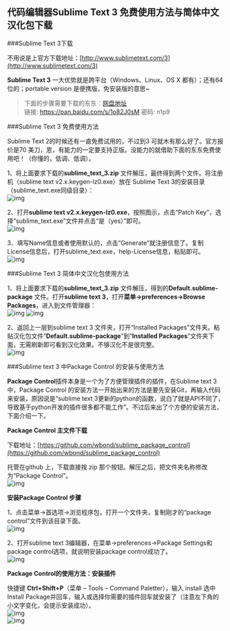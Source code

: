 ## 代码编辑器Sublime Text 3 免费使用方法与简体中文汉化包下载  


###Sublime Text 3下载

不用说是上官方下载地址：[http://www.sublimetext.com/3](http://www.sublimetext.com/3)     

**Sublime Text 3** 一大优势就是跨平台（Windows、Linux、OS X 都有）；还有64 位的；portable version 是便携版，免安装版的意思~   

> 下面的步骤需要下载的东东：[网盘地址](https://pan.baidu.com/s/1o82J0sM)            
链接: https://pan.baidu.com/s/1o82J0sM 密码: n1p9        


###Sublime Text 3 免费使用方法 

Sublime Text 2的时候还有一直免费试用的，不过到3 可就木有那么好了。官方报价是70 美刀，恩，有能力的一定要支持正版。没能力的就借助下面的东东免费使用吧！（你懂的，低调、低调）。

1、将上面要求下载的**sublime_text_3.zip** 文件解压，最终得到两个文件。将注册机（sublime text v2.x.keygen-lz0.exe）放在 Sublime Text 3的安装目录 （sublime_text.exe同级目录）：    
![img](/img/2016-10-13/0001.png)        

2、打开**sublime text v2.x.keygen-lz0.exe**，按照图示，点击“Patch Key”，选择“sublime_text.exe”文件并点击“是（yes）”即可。    
![img](/img/2016-10-13/0002.png)    

3、填写Name信息或者使用默认的，点击“Generate”就注册信息了。复制License信息后，打开sublime_text.exe，help-License信息，粘贴即可。  
![img](/img/2016-10-13/0003.png)     

###Sublime Text 3 简体中文汉化包使用方法    

1、将上面要求下载的**sublime_text_3.zip** 文件解压，得到的**Default.sublime-package** 文件。打开**sublime text 3**，打开**菜单->preferences->Browse Packages**，进入到文件管理器：    
![img](/img/2016-10-13/0004.png)    ![img](/img/2016-10-13/0005.png)   

2、返回上一层到sublime text 3 文件夹，打开“Installed Packages”文件夹。粘贴汉化包文件“**Default.sublime-package**”到“**Installed Packages**”文件夹下面，无需刷新即可看到汉化效果。不够汉化不是很完整。      
![img](/img/2016-10-13/0006.png)           


###Sublime text 3 中Package Control 的安装与使用方法       

**Package Control**插件本身是一个为了方便管理插件的插件，在Sublime text 3中，Package Control 的安装方法一开始出来的方法是要先安装Git，再输入代码来安装，原因说是“sublime text 3更新的python的函数，说白了就是API不同了，导致基于python开发的插件很多都不能工作”。不过后来出了个方便的安装方法，下面介绍一下。       

**Package Control 主文件下载**       

下载地址：[https://github.com/wbond/sublime_package_control](https://github.com/wbond/sublime_package_control)          

托管在github 上，下载直接按 zip 那个按钮。解压之后，把文件夹名称修改为“Package Control”。            
![img](/img/2016-10-13/0007.png)  

**安装Package Control 步骤**

1、点击菜单->首选项->浏览程序包，打开一个文件夹，复制刚才的“package control”文件到该目录下面。      
![img](/img/2016-10-13/0008.png)         

2、打开sublime text 3编辑器，在菜单->preferences->Package Settings和package control选项，就说明安装package control成功了。       
![img](/img/2016-10-13/0009.png)        


**Package Control的使用方法：安装插件**       

快捷键 **Ctrl+Shift+P**（菜单 – Tools – Command Paletter），输入 install 选中Install Package并回车，输入或选择你需要的插件回车就安装了（注意左下角的小文字变化，会提示安装成功）。      
![img](/img/2016-10-13/0010.png)         
![img](/img/2016-10-13/0011.png)       





